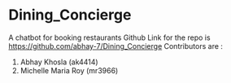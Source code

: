 # Dining_Concierge
A chatbot for booking restaurants
Github Link for the repo is https://github.com/abhay-7/Dining_Concierge
Contributors are :
1) Abhay Khosla (ak4414)
2) Michelle Maria Roy (mr3966)
